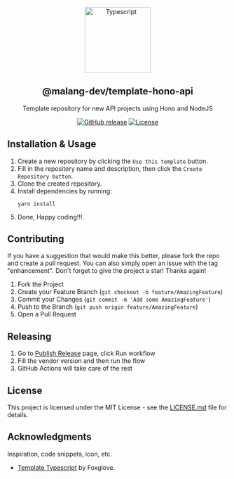 <a name="readme-top"></a>

<div align="center">
  <a href="https://github.com/malang-dev/template-hono-api">
    <img src="https://www.svgrepo.com/show/303600/typescript-logo.svg" alt="Typescript" width="150px">
  </a>
  <h2 align="center">@malang-dev/template-hono-api</h2>
  <div align="center">
    <p align="center">Template repository for new API projects using Hono and NodeJS</p>
    <div>
        <a href="https://github.com/malang-dev/template-hono-api/releases/"><img src="https://img.shields.io/github/release/malang-dev/template-hono-api?include_prereleases=&sort=semver&color=blue" alt="GitHub release"></a>
        <a href="https://github.com/malang-dev/template-hono-api#license"><img src="https://img.shields.io/badge/License-MIT-blue" alt="License"></a>
    </div>
  </div>
</div>

## Installation & Usage

1. Create a new repository by clicking the `Use this template` button.
2. Fill in the repository name and description, then click the `Create Repository button`.
3. Clone the created repository.
4. Install dependencies by running:
   ```
   yarn install
   ```
5. Done, Happy coding!!!.

## Contributing

If you have a suggestion that would make this better, please fork the repo and create a pull request. You can also simply open an issue with the tag "enhancement". Don't forget to give the project a star! Thanks again!

1. Fork the Project
2. Create your Feature Branch (`git checkout -b feature/AmazingFeature`)
3. Commit your Changes (`git commit -m 'Add some AmazingFeature'`)
4. Push to the Branch (`git push origin feature/AmazingFeature`)
5. Open a Pull Request

## Releasing

1. Go to [Publish Release](https://github.com/malang-dev/template-hono-api/actions/workflows/publish-release.yaml) page, click Run workflow
2. Fill the vendor version and then run the flow
3. GitHub Actions will take care of the rest

## License

This project is licensed under the MIT License - see the [LICENSE.md](https://github.com/malang-dev/template-hono-api/blob/master/LICENSE.md) file for details.

## Acknowledgments

Inspiration, code snippets, icon, etc.

- [Template Typescript](https://github.com/foxglove/template-hono-api) by Foxglove.

